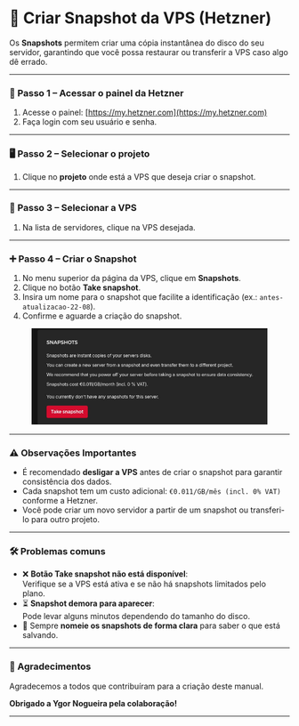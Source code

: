 # 📸 Criar Snapshot da VPS (Hetzner)

Os **Snapshots** permitem criar uma cópia instantânea do disco do seu servidor, garantindo que você possa restaurar ou transferir a VPS caso algo dê errado.

***

### 🔑 Passo 1 – Acessar o painel da Hetzner

1. Acesse o painel: [https://my.hetzner.com](https://my.hetzner.com)
2. Faça login com seu usuário e senha.

***

### 🖥️ Passo 2 – Selecionar o projeto

1. Clique no **projeto** onde está a VPS que deseja criar o snapshot.

***

### 📂 Passo 3 – Selecionar a VPS

1. Na lista de servidores, clique na VPS desejada.

***

### ➕ Passo 4 – Criar o Snapshot

1. No menu superior da página da VPS, clique em **Snapshots**.
2. Clique no botão **Take snapshot**.
3. Insira um nome para o snapshot que facilite a identificação (ex.: `antes-atualizacao-22-08`).
4. Confirme e aguarde a criação do snapshot.

<figure><img src="../.gitbook/assets/image (2).png" alt=""><figcaption></figcaption></figure>

***

### ⚠️ Observações Importantes

* É recomendado **desligar a VPS** antes de criar o snapshot para garantir consistência dos dados.
* Cada snapshot tem um custo adicional: `€0.011/GB/mês (incl. 0% VAT)` conforme a Hetzner.
* Você pode criar um novo servidor a partir de um snapshot ou transferi-lo para outro projeto.

***

### 🛠️ Problemas comuns

* ❌ **Botão Take snapshot não está disponível**:\
  Verifique se a VPS está ativa e se não há snapshots limitados pelo plano.
* ⏳ **Snapshot demora para aparecer**:\
  Pode levar alguns minutos dependendo do tamanho do disco.
* 💾 Sempre **nomeie os snapshots de forma clara** para saber o que está salvando.

***

### 🙏 Agradecimentos

Agradecemos a todos que contribuíram para a criação deste manual.

**Obrigado a Ygor Nogueira pela colaboração!**

***

